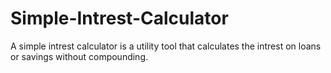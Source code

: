 # Simple-Intrest-Calculator
A simple  intrest calculator is a utility tool that calculates the intrest on loans or savings without compounding.
